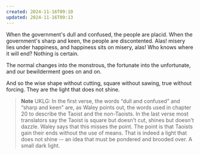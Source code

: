 ```yaml
---
created: 2024-11-16T09:10
updated: 2024-11-16T09:13
---
```



When the government's dull and confused,
the people are placid.
When the government's sharp and keen,
the people are discontented.
Alas! misery lies under happiness,
and happiness sits on misery, alas!
Who knows where it will end?
Nothing is certain.

The normal changes into the monstrous,
the fortunate into the unfortunate,
and our bewilderment
goes on and on.

And so the wise
shape without cutting,
square without sawing,
true without forcing.
They are the light that does not shine.


> **Note** UKLG: In the first verse, the words “dull and confused” and “sharp and keen” are, as Waley points out, the words used in chapter 20 to describe the Taoist and the non-Taoists.
In the last verse most translators say the Taoist is square but doesn't cut, shines but doesn't dazzle. Waley says that this misses the point. The point is that Taoists gain their ends without the use of means. That is indeed a light that does not shine -- an idea that must be pondered and brooded over. A small dark light.


